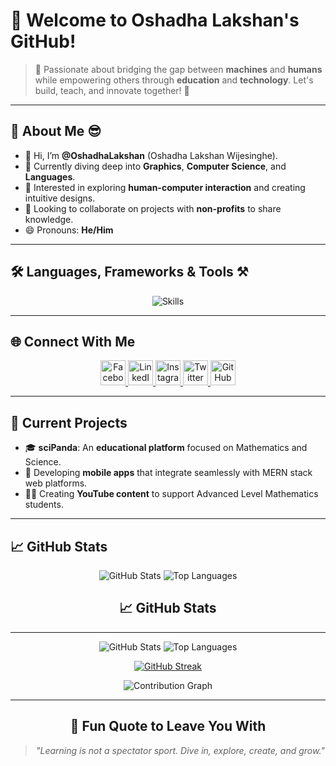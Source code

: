 # 🐼 Welcome to Oshadha Lakshan's GitHub!  

> 🌟 Passionate about bridging the gap between **machines** and **humans** while empowering others through **education** and **technology**. Let's build, teach, and innovate together! 🚀  

---

## 📜 **About Me** 😎  

- 👋 Hi, I’m **@OshadhaLakshan** (Oshadha Lakshan Wijesinghe).  
- 🌱 Currently diving deep into **Graphics**, **Computer Science**, and **Languages**.  
- 👀 Interested in exploring **human-computer interaction** and creating intuitive designs.  
- 💞️ Looking to collaborate on projects with **non-profits** to share knowledge.  
- 😄 Pronouns: **He/Him** 

---

## 🛠️ **Languages, Frameworks & Tools** ⚒️  

<div align="center">
  <img src="https://skillicons.dev/icons?i=html,css,js,react,redux,nodejs,express,tailwind,bootstrap,python,django,mongodb,mysql,postgres,docker,git,github,heroku,linux,figma,vscode&perline=8" alt="Skills" />
</div>

---

## 🌐 **Connect With Me**  

<p align="center">
  <a href="https://facebook.com/oshadha.lakshan.7">
    <img src="https://skillicons.dev/icons?i=facebook" alt="Facebook" width="40" />
  </a>
  <a href="https://www.linkedin.com/in/oshadhalakshan">
    <img src="https://skillicons.dev/icons?i=linkedin" alt="LinkedIn" width="40" />
  </a>
  <a href="https://www.instagram.com/oshadha.lakshan.7">
    <img src="https://skillicons.dev/icons?i=instagram" alt="Instagram" width="40" />
  </a>
  <a href="https://twitter.com/oshadha.lakshan.7">
    <img src="https://skillicons.dev/icons?i=twitter" alt="Twitter" width="40" />
  </a>
  <a href="https://github.com/oshadhalakshan">
    <img src="https://skillicons.dev/icons?i=github" alt="GitHub" width="40" />
  </a>
</p>

---

## 📂 **Current Projects**  

- 🎓 **sciPanda**: An **educational platform** focused on Mathematics and Science.  
- 📱 Developing **mobile apps** that integrate seamlessly with MERN stack web platforms.  
- 🧑‍🏫 Creating **YouTube content** to support Advanced Level Mathematics students.  

---

## 📈 **GitHub Stats**  

<div align="center">
  <!-- Overall Stats -->
  <img src="https://github-readme-stats.vercel.app/api?username=oshadhalakshan&show_icons=true&theme=radical" alt="GitHub Stats" />
  
  <!-- Top Languages -->
  <img src="https://github-readme-stats.vercel.app/api/top-langs/?username=oshadhalakshan&layout=compact&theme=radical" alt="Top Languages" />
  
  <!-- Streak Stats (Alternative) -->
  ## 📈 **GitHub Stats**

---

<div align="center">
  <!-- Overall Stats -->
  <img src="https://github-readme-stats.vercel.app/api?username=oshadhalakshan&show_icons=true&theme=radical" alt="GitHub Stats" />
  
  <!-- Top Languages -->
  <img src="https://github-readme-stats.vercel.app/api/top-langs/?username=oshadhalakshan&layout=compact&theme=radical" alt="Top Languages" />
  
  <!-- Streak Stats -->
  [![GitHub Streak](http://github-readme-streak-stats.herokuapp.com?user=oshadhalakshan&theme=javascript-dark)](https://git.io/streak-stats)
  
  <!-- Contribution Graph -->
  <img src="https://github-contribution-graph.ez4o.com/?username=oshadhalakshan&theme=radical" alt="Contribution Graph" />

</div>

---

## 🌟 **Fun Quote to Leave You With**  

> _"Learning is not a spectator sport. Dive in, explore, create, and grow."_  
